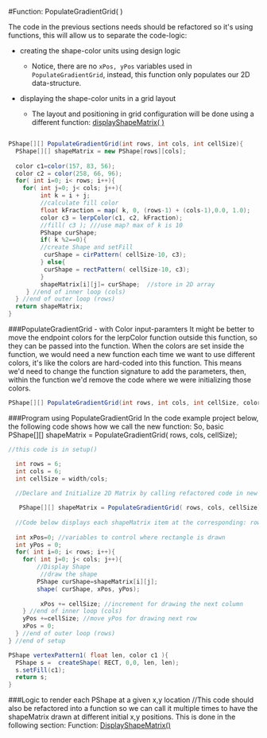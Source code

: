 #Function: PopulateGradientGrid( ) 

The code in the previous sections needs should be refactored so it's using functions, this will allow us to separate the code-logic:

- creating the shape-color units using design logic
  - Notice, there are no `xPos, yPos` variables used in `PopulateGradientGrid`, instead, this function only populates our 2D data-structure.
  
  
- displaying the shape-color units in a grid layout
   - The layout and positioning in grid configuration will be done using a different function: [displayShapeMatrix( )](/function-displayshapematrix.md)

```java

PShape[][] PopulateGradientGrid(int rows, int cols, int cellSize){
  PShape[][] shapeMatrix = new PShape[rows][cols];
  
  color c1=color(157, 83, 56);
  color c2 = color(258, 66, 96);
  for( int i=0; i< rows; i++){
    for( int j=0; j< cols; j++){
         int k = i + j;
         //calculate fill color
         float kFraction = map( k, 0, (rows-1) + (cols-1),0.0, 1.0);
         color c3 = lerpColor(c1, c2, kFraction);
         //fill( c3 ); ///use map? max of k is 10
         PShape curShape;
         if( k %2==0){
         //create Shape and setFill 
          curShape = cirPattern( cellSize-10, c3);
         } else{
          curShape = rectPattern( cellSize-10, c3);
         }
         shapeMatrix[i][j]= curShape;  //store in 2D array
     } //end of inner loop (cols)
  } //end of outer loop (rows) 
  return shapeMatrix;
}

```
###PopulateGradientGrid - with Color input-paramters
It might be better to move the endpoint colors for the lerpColor function outside this function, so they can be passed into the function. When the colors are set inside the function, we would need a new function each time we want to use different colors, it's like the colors are hard-coded into this function.  This means we'd need to change the function signature to add the parameters, then, within the function we'd remove the code where we were initializing those colors.  


```java
PShape[][] PopulateGradientGrid(int rows, int cols, int cellSize, color c1, color c2)
```

###Program using PopulateGradientGrid
In the code example project below, the following code shows how we call the new function:  So, basic  
PShape[][] shapeMatrix = PopulateGradientGrid( rows, cols, cellSize);


```java
//this code is in setup()

  int rows = 6;
  int cols = 6;
  int cellSize = width/cols;
  
  //Declare and Initialize 2D Matrix by calling refactored code in new function

   PShape[][] shapeMatrix = PopulateGradientGrid( rows, cols, cellSize);
  
  //Code below displays each shapeMatrix item at the corresponding: row, col / x, y position. 
  
  int xPos=0; //variables to control where rectangle is drawn
  int yPos = 0;
  for( int i=0; i< rows; i++){
    for( int j=0; j< cols; j++){
        //Display Shape
         //draw the shape
        PShape curShape=shapeMatrix[i][j];
        shape( curShape, xPos, yPos);
         
         xPos += cellSize; //increment for drawing the next column
    } //end of inner loop (cols)
    yPos +=cellSize; //move yPos for drawing next row
    xPos = 0;
  } //end of outer loop (rows) 
} //end of setup

PShape vertexPattern1( float len, color c1 ){
  PShape s =  createShape( RECT, 0,0, len, len);
  s.setFill(c1);
  return s;
}
```
###Logic to render each PShape at a given x,y location 
//This code should also be refactored into a function so we can call it multiple times to have the shapeMatrix drawn at different initial x,y positions.  This is done in the following section: Function: [DisplayShapeMatrix()](/function-displayshapematrix.md)


